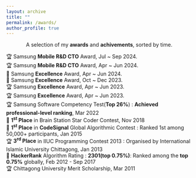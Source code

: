 ```yaml
---
layout: archive
title: ""
permalink: /awards/
author_profile: true
---
```


<p align="center">
A selection of my <b>awards</b> and <b>achivements</b>, sorted by time.
</p>

🏆 Samsung **Mobile R&D CTO** Award, Jul ~ Sep 2024.
<br/>
🏆 Samsung **Mobile R&D CTO** Award, Apr ~ Jun 2024.
<br/>
📢 Samsung **Excellence** Award, Apr ~ Jun 2024.
<br/>
📢 Samsung **Excellence** Award, Oct ~
Dec 2023.
<br/>
🏆 Samsung **Excellence** Award, Apr ~ Jun 2023.
<br/>
🏆 Samsung **Excellence** Award, Apr ~ Jun 2023.
<br/>
🏆 Samsung Software Competency Test(**Top 26%**) : **Achieved professional-level ranking**, Mar 2022
<br/>
📢 **1<sup>st</sup> Place** in Brain Station Star Coder Contest, Nov 2018
<br/>
📢 **1<sup>st</sup> Place** in **CodeSignal** Global Algorithmic Contest : Ranked 1st among 50,000+ participants, Jan 2015
<br/>
🏆 **3<sup>rd</sup> Place** in IIUC Programming Contest 2013 : Organised by International Islamic University Chittagong, Jan 2013
<br/>
📢 **HackerRank** Algorithm Rating : **2301(top 0.75%)**: Ranked among the **top 0.75%** globally, Feb 2012 - Sep 2017
<br/>
🏆 Chittagong University Merit Scholarship, Mar 2011

